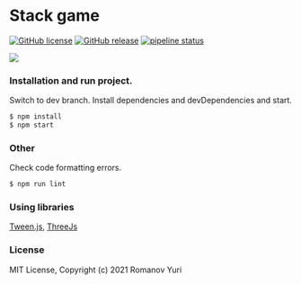 # Stack game

[![GitHub license](https://img.shields.io/badge/license-MIT-blue.svg)](https://github.com/darteil/StackGame/blob/master/LICENSE.md) [![GitHub release](https://img.shields.io/github/release/darteil/StackGame)](https://github.com/darteil/StackGame/releases) [![pipeline status](https://gitlab.com/darteil_projects/StackGame/badges/master/pipeline.svg)](https://gitlab.com/darteil_projects/StackGame/commits/master)

![](http://darteil-projects.ru/static/images/stack-screen.png)

### Installation and run project.

Switch to dev branch.
Install dependencies and devDependencies and start.

```sh
$ npm install
$ npm start
```

### Other

Check code formatting errors.

```sh
$ npm run lint
```

### Using libraries

[Tween.js](https://github.com/tweenjs/tween.js/),
[ThreeJs](https://github.com/mrdoob/three.js/)

### License

MIT License, Copyright (c) 2021 Romanov Yuri
